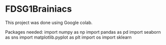 # FDSG1Brainiacs
This project was done using Google colab.

Packages needed: 
import numpy as np
import pandas as pd
import seaborn as sns
import matplotlib.pyplot as plt
import os
import sklearn

